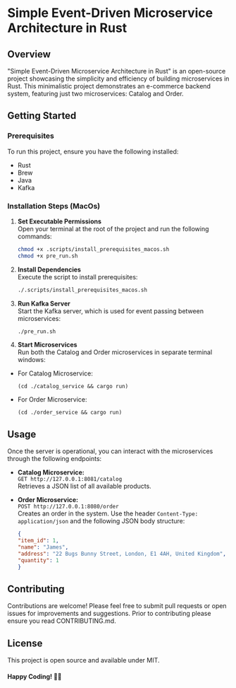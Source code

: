 # Simple Event-Driven Microservice Architecture in Rust

## Overview
"Simple Event-Driven Microservice Architecture in Rust" is an open-source project showcasing the simplicity and efficiency of building microservices in Rust. This minimalistic project demonstrates an e-commerce backend system, featuring just two microservices: Catalog and Order.

## Getting Started

### Prerequisites
To run this project, ensure you have the following installed:
- Rust
- Brew
- Java
- Kafka

### Installation Steps (MacOs)

1. **Set Executable Permissions**  
   Open your terminal at the root of the project and run the following commands:
   ```bash
   chmod +x .scripts/install_prerequisites_macos.sh
   chmod +x pre_run.sh

2. **Install Dependencies**  
   Execute the script to install prerequisites:
   ```bash
   ./.scripts/install_prerequisites_macos.sh

3. **Run Kafka Server**  
   Start the Kafka server, which is used for event passing between microservices:
   ```bash
   ./pre_run.sh
   
4. **Start Microservices**  
   Run both the Catalog and Order microservices in separate terminal windows:
- For Catalog Microservice:
  ```
  (cd ./catalog_service && cargo run)
  ```
- For Order Microservice:
  ```
  (cd ./order_service && cargo run)
  ```

## Usage

Once the server is operational, you can interact with the microservices through the following endpoints:

- **Catalog Microservice:**  
  `GET http://127.0.0.1:8081/catalog`  
  Retrieves a JSON list of all available products.

- **Order Microservice:**  
  `POST http://127.0.0.1:8080/order`  
  Creates an order in the system. Use the header `Content-Type: application/json` and the following JSON body structure:
   ```json
  {
  "item_id": 1,
  "name": "James",
  "address": "22 Bugs Bunny Street, London, E1 4AH, United Kingdom",
  "quantity": 1
  }

## Contributing
Contributions are welcome! Please feel free to submit pull requests or open issues for improvements and suggestions.
Prior to contributing please ensure you read CONTRIBUTING.md.

## License
This project is open source and available under MIT.

#### Happy Coding! 🚀🦀

